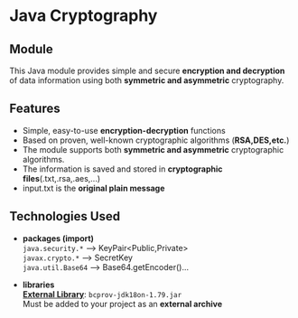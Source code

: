 # Java Cryptography
## Module
This Java module provides simple and secure **encryption and decryption** of data information using both **symmetric and asymmetric** cryptography.

## Features
- Simple, easy-to-use **encryption-decryption** functions
- Based on proven, well-known cryptographic algorithms (**RSA,DES,etc.**)
- The module supports both **symmetric and asymmetric** cryptographic algorithms.
- The information is saved and stored in **cryptographic files**(.txt,.rsa,.aes,...)
- input.txt is the **original plain message**

## Technologies Used
- **packages (import)** <br>
  `java.security.*` --> KeyPair<Public,Private><br>
  `javax.crypto.*` --> SecretKey<br>
  `java.util.Base64` --> Base64.getEncoder()...<br>

- **libraries**<br>
[**External Library**](https://www.bouncycastle.org/): `bcprov-jdk18on-1.79.jar`<br>
Must be added to your project as an **external archive**
